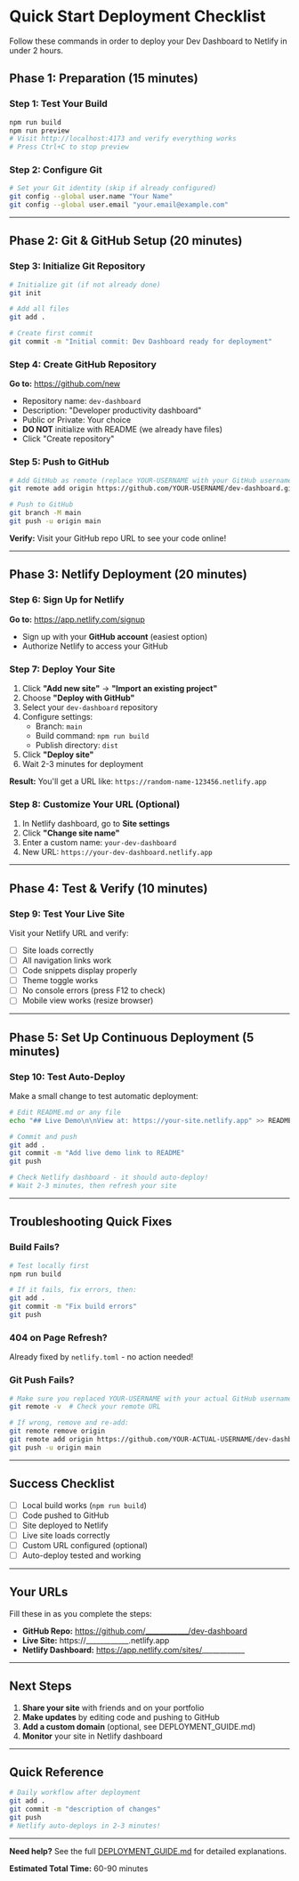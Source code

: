 # Quick Start Deployment Checklist

Follow these commands in order to deploy your Dev Dashboard to Netlify in under 2 hours.

## Phase 1: Preparation (15 minutes)

### Step 1: Test Your Build
```bash
npm run build
npm run preview
# Visit http://localhost:4173 and verify everything works
# Press Ctrl+C to stop preview
```

### Step 2: Configure Git
```bash
# Set your Git identity (skip if already configured)
git config --global user.name "Your Name"
git config --global user.email "your.email@example.com"
```

---

## Phase 2: Git & GitHub Setup (20 minutes)

### Step 3: Initialize Git Repository
```bash
# Initialize git (if not already done)
git init

# Add all files
git add .

# Create first commit
git commit -m "Initial commit: Dev Dashboard ready for deployment"
```

### Step 4: Create GitHub Repository

**Go to:** https://github.com/new

- Repository name: `dev-dashboard`
- Description: "Developer productivity dashboard"
- Public or Private: Your choice
- **DO NOT** initialize with README (we already have files)
- Click "Create repository"

### Step 5: Push to GitHub
```bash
# Add GitHub as remote (replace YOUR-USERNAME with your GitHub username)
git remote add origin https://github.com/YOUR-USERNAME/dev-dashboard.git

# Push to GitHub
git branch -M main
git push -u origin main
```

**Verify:** Visit your GitHub repo URL to see your code online!

---

## Phase 3: Netlify Deployment (20 minutes)

### Step 6: Sign Up for Netlify

**Go to:** https://app.netlify.com/signup

- Sign up with your **GitHub account** (easiest option)
- Authorize Netlify to access your GitHub

### Step 7: Deploy Your Site

1. Click **"Add new site"** → **"Import an existing project"**
2. Choose **"Deploy with GitHub"**
3. Select your `dev-dashboard` repository
4. Configure settings:
   - Branch: `main`
   - Build command: `npm run build`
   - Publish directory: `dist`
5. Click **"Deploy site"**
6. Wait 2-3 minutes for deployment

**Result:** You'll get a URL like: `https://random-name-123456.netlify.app`

### Step 8: Customize Your URL (Optional)

1. In Netlify dashboard, go to **Site settings**
2. Click **"Change site name"**
3. Enter a custom name: `your-dev-dashboard`
4. New URL: `https://your-dev-dashboard.netlify.app`

---

## Phase 4: Test & Verify (10 minutes)

### Step 9: Test Your Live Site

Visit your Netlify URL and verify:
- [ ] Site loads correctly
- [ ] All navigation links work
- [ ] Code snippets display properly
- [ ] Theme toggle works
- [ ] No console errors (press F12 to check)
- [ ] Mobile view works (resize browser)

---

## Phase 5: Set Up Continuous Deployment (5 minutes)

### Step 10: Test Auto-Deploy

Make a small change to test automatic deployment:

```bash
# Edit README.md or any file
echo "## Live Demo\n\nView at: https://your-site.netlify.app" >> README.md

# Commit and push
git add .
git commit -m "Add live demo link to README"
git push

# Check Netlify dashboard - it should auto-deploy!
# Wait 2-3 minutes, then refresh your site
```

---

## Troubleshooting Quick Fixes

### Build Fails?
```bash
# Test locally first
npm run build

# If it fails, fix errors, then:
git add .
git commit -m "Fix build errors"
git push
```

### 404 on Page Refresh?
Already fixed by `netlify.toml` - no action needed!

### Git Push Fails?
```bash
# Make sure you replaced YOUR-USERNAME with your actual GitHub username
git remote -v  # Check your remote URL

# If wrong, remove and re-add:
git remote remove origin
git remote add origin https://github.com/YOUR-ACTUAL-USERNAME/dev-dashboard.git
git push -u origin main
```

---

## Success Checklist

- [ ] Local build works (`npm run build`)
- [ ] Code pushed to GitHub
- [ ] Site deployed to Netlify
- [ ] Live site loads correctly
- [ ] Custom URL configured (optional)
- [ ] Auto-deploy tested and working

---

## Your URLs

Fill these in as you complete the steps:

- **GitHub Repo:** https://github.com/____________/dev-dashboard
- **Live Site:** https://____________.netlify.app
- **Netlify Dashboard:** https://app.netlify.com/sites/____________

---

## Next Steps

1. **Share your site** with friends and on your portfolio
2. **Make updates** by editing code and pushing to GitHub
3. **Add a custom domain** (optional, see DEPLOYMENT_GUIDE.md)
4. **Monitor** your site in Netlify dashboard

---

## Quick Reference

```bash
# Daily workflow after deployment
git add .
git commit -m "description of changes"
git push
# Netlify auto-deploys in 2-3 minutes!
```

---

**Need help?** See the full [DEPLOYMENT_GUIDE.md](./DEPLOYMENT_GUIDE.md) for detailed explanations.

**Estimated Total Time:** 60-90 minutes
